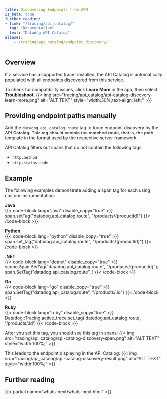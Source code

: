 ```yaml
---
title: Discovering Endpoints from APM
is_beta: true
further_reading:
- link: "/tracing/api_catalog/"
  tag: "Documentation"
  text: "Datadog API Catalog"
aliases:
    - /tracing/api_catalog/endpoint_discovery/
---
```


## Overview
If a service has a supported tracer installed, the API Catalog is automatically populated with all endpoints discovered from this service. 

To check for compatibility issues, click **Learn More** in the app, then select **Troubleshoot**.
{{< img src="tracing/api_catalog/api-catalog-discovery-learn-more.png" alt="ALT TEXT" style="width:30%;text-align: left;" >}}

## Providing endpoint paths manually
Add the `datadog.api_catalog.route` tag to force endpoint discovery by the API Catalog.
This tag should contain the matched route, that is, the path template in the format used by the respective server framework.

<div class="alert alert-info">API Catalog filters out spans that do not contain the following tags:<ul>
<li> <code>http.method</code>
<li> <code>http.status_code</code></ul>
</div>

## Example
The following examples demonstrate adding a span tag for each using custom instrumentation:

**Java**\
{{< code-block lang="java" disable_copy="true" >}}
span.setTag("datadog.api_catalog.route", "/products/{productId}")
{{< /code-block >}}

**Python**\
{{< code-block lang="python" disable_copy="true" >}}
span.set_tag("datadog.api_catalog.route", "/products/{productId}")
{{< /code-block >}}

**.NET**\
{{< code-block lang="dotnet" disable_copy="true" >}}
scope.Span.SetTag("datadog.api_catalog.route", "/products/{productid}");
span.SetTag("datadog.api_catalog.route", )
{{< /code-block >}}

**Go**\
{{< code-block lang="go" disable_copy="true" >}}
span.SetTag("datadog.api_catalog.route", "/products/:id")
{{< /code-block >}}

**Ruby**\
{{< code-block lang="ruby" disable_copy="true" >}}
Datadog::Tracing.active_trace.set_tag('datadog.api_catalog.route', '/products/:id')
{{< /code-block >}}

After you set this tag, you should see this tag in spans:
{{< img src="tracing/api_catalog/api-catalog-discovery-span.png" alt="ALT TEXT" style="width:100%;" >}}

This leads to the endpoint displaying in the API Catalog:
{{< img src="tracing/api_catalog/api-catalog-discovery-result.png" alt="ALT TEXT" style="width:100%;" >}}

## Further reading

{{< partial name="whats-next/whats-next.html" >}}

[8]: /api/latest/api-management
